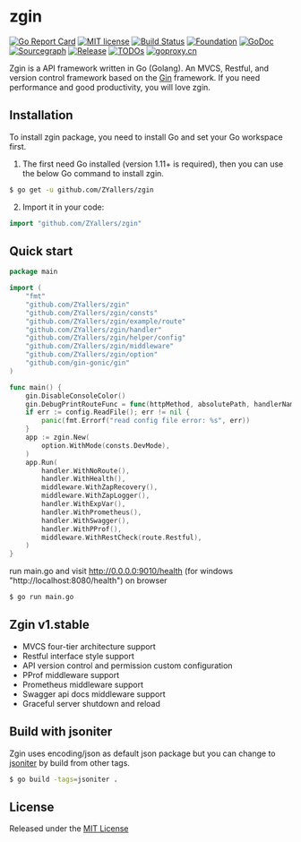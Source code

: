 # zgin
[![Go Report Card](https://goreportcard.com/badge/github.com/ZYallers/zgin)](https://goreportcard.com/report/github.com/ZYallers/zgin)
[![MIT license](https://img.shields.io/badge/license-MIT-brightgreen.svg)](https://opensource.org/licenses/MIT)
[![Build Status](https://travis-ci.org/ZYallers/zgin.svg?branch=master)](https://travis-ci.org/ZYallers/zgin) 
[![Foundation](https://img.shields.io/badge/Golang-Foundation-green.svg)](http://golangfoundation.org) 
[![GoDoc](https://pkg.go.dev/badge/github.com/ZYallers/zgin?status.svg)](https://pkg.go.dev/github.com/ZYallers/zgin?tab=doc)
[![Sourcegraph](https://sourcegraph.com/github.com/ZYallers/zgin/-/badge.svg)](https://sourcegraph.com/github.com/ZYallers/zgin?badge)
[![Release](https://img.shields.io/github/release/ZYallers/zgin.svg?style=flat-square)](https://github.com/ZYallers/zgin/releases)
[![TODOs](https://badgen.net/https/api.tickgit.com/badgen/github.com/ZYallers/zgin)](https://www.tickgit.com/browse?repo=github.com/ZYallers/zgin)
[![goproxy.cn](https://goproxy.cn/stats/github.com/ZYallers/zgin/badges/download-count.svg)](https://goproxy.cn)

Zgin is a API framework written in Go (Golang). 
An MVCS, Restful, and version control framework based on the [Gin](https://github.com/gin-gonic/gin) framework.
If you need performance and good productivity, you will love zgin.

## Installation
To install zgin package, you need to install Go and set your Go workspace first.

1. The first need Go installed (version 1.11+ is required), then you can use the below Go command to install zgin.
```bash
$ go get -u github.com/ZYallers/zgin
```

2. Import it in your code:
```go 
import "github.com/ZYallers/zgin" 
```

## Quick start

```go
package main

import (
	"fmt"
	"github.com/ZYallers/zgin"
	"github.com/ZYallers/zgin/consts"
	"github.com/ZYallers/zgin/example/route"
	"github.com/ZYallers/zgin/handler"
	"github.com/ZYallers/zgin/helper/config"
	"github.com/ZYallers/zgin/middleware"
	"github.com/ZYallers/zgin/option"
	"github.com/gin-gonic/gin"
)

func main() {
	gin.DisableConsoleColor()
	gin.DebugPrintRouteFunc = func(httpMethod, absolutePath, handlerName string, nuHandlers int) {}
	if err := config.ReadFile(); err != nil {
		panic(fmt.Errorf("read config file error: %s", err))
	}
	app := zgin.New(
		option.WithMode(consts.DevMode),
	)
	app.Run(
		handler.WithNoRoute(),
		handler.WithHealth(),
		middleware.WithZapRecovery(),
		middleware.WithZapLogger(),
		handler.WithExpVar(),
		handler.WithPrometheus(),
		handler.WithSwagger(),
		handler.WithPProf(),
		middleware.WithRestCheck(route.Restful),
	)
}

```
run main.go and visit http://0.0.0.0:9010/health (for windows "http://localhost:8080/health") on browser
```bash
$ go run main.go
```

## Zgin v1.stable
- MVCS four-tier architecture support
- Restful interface style support
- API version control and permission custom configuration
- PProf middleware support
- Prometheus middleware support
- Swagger api docs middleware support
- Graceful server shutdown and reload

## Build with jsoniter
Zgin uses encoding/json as default json package but you can change to [jsoniter](https://github.com/json-iterator/go) by build from other tags.
```bash
$ go build -tags=jsoniter .
```

## License
Released under the [MIT License](https://github.com/ZYallers/zgin/blob/master/LICENSE)



